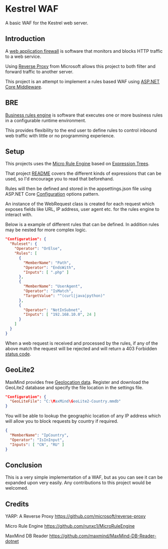  # Kestrel WAF
A basic WAF for the Kestrel web server.

## Introduction
A [web application firewall](https://en.wikipedia.org/wiki/Web_application_firewall) is software that monitors and blocks HTTP traffic to a web service.

Using [Reverse Proxy](https://microsoft.github.io/reverse-proxy/) from Microsoft allows this project to both filter and forward traffic to another server.

This project is an attempt to implement a rules based WAF using [ASP.NET Core Middleware](https://docs.microsoft.com/en-us/aspnet/core/fundamentals/middleware/).

## BRE

[Business rules engine](https://en.wikipedia.org/wiki/Business_rules_engine) is software that executes one or more business rules in a configurable runtime environment.

This provides flexibility to the end user to define rules to control inbound web traffic with little or no programming experience.

## Setup

This projects uses the [Micro Rule Engine](https://github.com/runxc1/MicroRuleEngine) based on [Expression Trees](https://docs.microsoft.com/en-us/dotnet/csharp/expression-trees).

That project [README](https://github.com/runxc1/MicroRuleEngine/blob/master/README.md) covers the different kinds of expressions that can be used, so I'd encourage you to read that beforehand.

Rules will then be defined and stored in the appsettings.json file using ASP.NET Core [Configuration](https://docs.microsoft.com/en-us/aspnet/core/fundamentals/configuration/?view=aspnetcore-5.0#bind-hierarchical-configuration-data-using-the-options-pattern) options pattern.

An instance of the WebRequest class is created for each request which exposes fields like URL, IP address, user agent etc. for the rules engine to interact with.

Below is a example of different rules that can be defined.  In addition rules may be nested for more complex logic.

```JSON
"Configuration": {
  "Ruleset": {
    "Operator": "OrElse",
    "Rules": [
      {
        "MemberName": "Path",
        "Operator": "EndsWith",
        "Inputs": [ ".php" ]
      },
      {
        "MemberName": "UserAgent",
        "Operator": "IsMatch",
        "TargetValue": "^(curl|java|python)"
      },
      {
        "Operator": "NotInSubnet",
        "Inputs": [ "192.168.10.0", 24 ]
      }
    ]
  }
}
```

When a web request is received and processed by the rules, if any of the above match the request will be rejected and will return a 403 Forbidden [status code](https://en.wikipedia.org/wiki/List_of_HTTP_status_codes#4xx_client_errors).

## GeoLite2

MaxMind provides free [Geolocation data](https://dev.maxmind.com/geoip/geoip2/geolite2/).  Register and download the GeoLite2 database and specify the file location in the settings file.

```JSON
"Configuration": {
  "GeoLiteFile": "C:\MaxMind\GeoLite2-Country.mmdb"
}
```

You will be able to lookup the geographic location of any IP address which will allow you to block requests by country if required.

```JSON
{
  "MemberName": "IpCountry",
  "Operator": "IsInInput",
  "Inputs": [ "CN", "RU" ]
}
```

## Conclusion

This is a very simple implementation of a WAF, but as you can see it can be expanded upon very easily.  Any contributions to this project would be welcomed.

## Credits

YARP: A Reverse Proxy
https://github.com/microsoft/reverse-proxy

Micro Rule Engine
https://github.com/runxc1/MicroRuleEngine

MaxMind DB Reader
https://github.com/maxmind/MaxMind-DB-Reader-dotnet

